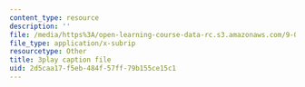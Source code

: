 ```yaml
---
content_type: resource
description: ''
file: /media/https%3A/open-learning-course-data-rc.s3.amazonaws.com/9-00sc-introduction-to-psychology-fall-2011/2d5caa17f5eb484f57ff79b155ce15c1_gRe7dy2HSTg.srt
file_type: application/x-subrip
resourcetype: Other
title: 3play caption file
uid: 2d5caa17-f5eb-484f-57ff-79b155ce15c1
---
```

